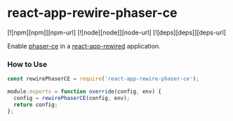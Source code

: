 # react-app-rewire-phaser-ce

[![npm][npm]][npm-url]
[![node][node]][node-url]
[![deps][deps]][deps-url]

Enable [phaser-ce](https://github.com/photonstorm/phaser-ce) in a [react-app-rewired](https://github.com/timarney/react-app-rewired) application.

### How to Use

```javascript
const rewirePhaserCE = require('react-app-rewire-phaser-ce');

module.exports = function override(config, env) {
  config = rewirePhaserCE(config, env);
  return config;
};

```
